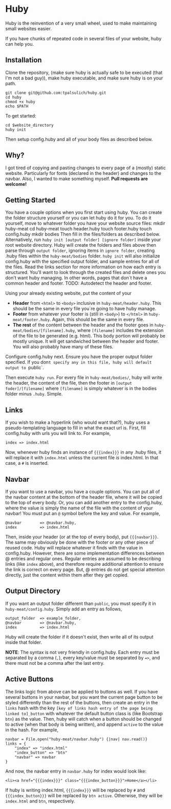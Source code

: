Huby
====
Huby is the reinvention of a very small wheel, used to make maintaining small websites
easier.

If you have chunks of repeated code in several files of your website, huby can help you.

Installation
------------
Clone the repository, (make sure huby is actually safe to be executed (that I'm not a bad guy)),
make huby executable, and make sure huby is on your path.

    git clone git@github.com:tpalsulich/huby.git
    cd huby
    chmod +x huby
    echo $PATH

To get started:

    cd $website_directory
    huby init

Then setup config.huby and all of your body files as described below.

Why?
----
I got tired of copying and pasting changes to every page of a (mostly) static
website. Particularly for fonts (declared in the header) and changes to the 
navbar. Also, I wanted to make something myself. **Pull requests are welcome!**

Getting Started
------
You have a couple options when you first start using huby. You can create
the folder structure yourself or you can let huby do it for you. To do it yourself,
move to whatever folder you have your website source files:
    mkdir huby-meat
    cd huby-meat
    touch header.huby
    touch footer.huby
    touch config.huby
    mkdir bodies
Then fill in the files/folders as described below. Alternatively, run 
`huby init [output folder] [ignore folder]` inside your root website directory.
Huby will create the folders and files above then parse through `output folder`,
ignoring items in `ignore folder`, creating .huby files within the `huby-meat/bodies` folder.
`huby init` will also initialize config.huby with the specified output folder, and
sample entries for all of the files. Read the links section for more information on
how each entry is structured. You'll want to look through the created files and delete
ones you don't want huby managing. In other words, pages that don`t have a common header
and footer. TODO: Autodetect the header and footer.

Using your already existing website, put the content of your
* **Header** from `<html>` to `<body>` inclusive in `huby-meat/header.huby`. This should
be the same in every file you`re going to have huby manage.
* **Footer** from whatever your footer is (still in `<body>`) to `</html>` 
in `huby-meat/footer.huby`. Again, this should be the same in every file.
* **The rest** of the content between the header and the footer goes in 
`huby-meat/bodies/[filename].huby`, where `[filename]` includes the extension of the file to
be generated (e.g. html). This body portion will probably be mostly unique. It will get
sandwiched between the header and footer. You will also probably have many of these files.

Configure config.huby next. Ensure you have the proper output folder specified. If you don`t
specify any in this file, huby will default output to `public`.

Then execute `huby run`.
For every file in `huby-meat/bodies/`, huby will write the header, the content of the file,
then the footer in `[output foder]/[filename]` where `[filename]` is simply whatever is in
the bodies folder minus `.huby`. Simple.

Links
-----
If you wish to make a hyperlink (who would want that?), huby uses a 
pseudo-templating language to fill in what the exact url is. First, 
fill config.huby with urls you will link to. For example, 

    index => index.html

Now, whenever huby finds an instance of `{{{index}}}` in any .huby files, 
it will replace it with `index.html` unless the current file *is* index.html. 
In that case, a `#` is inserted.

Navbar
------
If you want to use a navbar, you have a couple options. You can put all of the
navbar content at the bottom of the header file, where it will be copied to the
top of every body. Or, you can add another entry to the config.huby, where the 
value is simply the name of the file with the content of your navbar! You must
put an `@` symbol before the key and value. For example,

    @navbar        => @navbar.huby,
    index          => index.html

Then, inside your header (or at the top of every body), put `{{{navbar}}}`. The 
same may obviously be done with the footer or any other piece of reused code.
Huby will replace whatever it finds with the value in config.huby. However, there
are some implementation differences between @ entries and regular ones. Regular entries
are assumed to be describing links (like `index` above), and therefore require additional
attention to ensure the link is correct on every page. But, @ entries do not get special
attention directly, just the content within them after they get copied.

Output Directory
----------------
If you want an output folder different than `public`, you must specify it in
`huby-meat/config.huby`. Simply add an entry as follows,

    output_folder  => example_folder,
    @navbar        => @navbar.huby,
    index          => index.html
Huby will create the folder if it doesn't exist, then write all of its output inside
that folder.

**NOTE**: The syntax is not very friendly in config.huby. Each entry must be separated by
a comma (`,`), every key/value must be separated by `=>`, and there must not be a comma
after the last entry.

Active Buttons
--------------
The links logic from above can be applied to buttons as well. If you have several 
buttons in your navbar, but you want the current page button to be styled differently 
than the rest of the buttons, then create an entry in the `links` hash with the key 
`[key of links hash entry of the page being linked to]_button` with whatever the 
default button class is (like Bootstrap `btn`) as the value. Then, huby will catch 
when a button should be changed to active (when that body is being written), and 
append `active` to the value in the hash. For example,

    navbar = File.open("huby-meat/navbar.huby") {|nav| nav.read()}
    links = {
        "index" => "index.html"
        "index_button" => "btn"
        "navbar" => navbar
    }

And now, the navbar entry in `navbar.huby` for index would look like:

    <li><a href="{{{index}}}" class="{{{index_button}}}">Home</a></li>

If huby is writing index.html, `{{{index}}}` will be replaced by `#` and 
`{{{index_button}}}` will be replaced by `btn active`. Otherwise, they will be 
`index.html` and `btn`, respectively.
